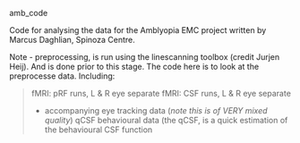 amb_code

Code for analysing the data for the Amblyopia EMC project
written by Marcus Daghlian, Spinoza Centre. 

Note - preprocessing, is run using the linescanning toolbox (credit Jurjen Heij). And is done prior to this stage. The code here is to look at the preprocesse data. 
Including:
> fMRI: pRF runs, L & R eye separate
> fMRI: CSF runs, L & R eye separate 
> + accompanying eye tracking data (*note this is of *VERY* mixed quality*)
> qCSF behavioural data (the qCSF, is a quick estimation of the behavioural CSF function 
